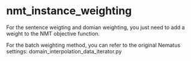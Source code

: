 # nmt_instance_weighting

For the sentence weigting and domian weighting, you just need to add a weight to the NMT objective function.

For the batch weighting method, you can refer to the original Nematus settings: domain_interpolation_data_iterator.py
